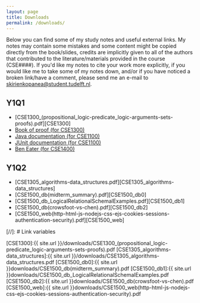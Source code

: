 ```yaml
---
layout: page
title: Downloads
permalink: /downloads/
---
```

Below you can find some of my study notes and useful external links. My notes may contain some mistakes and some content might be copied directly from the book/slides, credits are implicitly given to all of the authors that contributed to the literature/materials provided in the course (CSE####). If you'd like my notes to cite your work more explicitly, if you would like me to take some of my notes down, and/or if you have noticed a broken link/have a comment, please send me an e-mail to [skirienkopanea@student.tudelft.nl](mailto:skirienkopanea@student.tudelft.nl).

## Y1Q1

* [CSE1300_(propositional_logic-predicate_logic-arguments-sets-proofs).pdf][CSE1300]
* [Book of proof (for CSE1300)](https://www.people.vcu.edu/~rhammack/BookOfProof/)
* [Java documentation (for CSE1100)](https://docs.oracle.com/en/java/javase/11/docs/api/index.html)
* [JUnit documentation (for CSE1100)](https://junit.org/junit5/docs/current/api/org.junit.jupiter.api/org/junit/jupiter/api/Assertions.html)
* [Ben Eater (for CSE1400)](https://eater.net/)

## Y1Q2

* [CSE1305_algorithms-data_structures.pdf][CSE1305_algorithms-data_structures]
* [CSE1500_db(midterm_summary).pdf][CSE1500_db0]
* [CSE1500_db_LogicalRelationalSchemalExamples.pdf][CSE1500_db1]
* [CSE1500_db(crowsfoot-vs-chen).pdf][CSE1500_db2] 
* [CSE1500_web(http-html-js-nodejs-css-ejs-cookies-sessions-authentication-security).pdf][CSE1500_web]


[//]: # Link variables

[CSE1300]:{{ site.url }}/downloads/CSE1300_(propositional_logic-predicate_logic-arguments-sets-proofs).pdf
[CSE1305_algorithms-data_structures]:{{ site.url }}/downloads/CSE1305_algorithms-data_structures.pdf
[CSE1500_db0]:{{ site.url }}downloads/CSE1500_db(midterm_summary).pdf
[CSE1500_db1]:{{ site.url }}downloads/CSE1500_db_LogicalRelationalSchemalExamples.pdf
[CSE1500_db2]:{{ site.url }}downloads/CSE1500_db(crowsfoot-vs-chen).pdf
[CSE1500_web]:{{ site.url }}downloads/CSE1500_web(http-html-js-nodejs-css-ejs-cookies-sessions-authentication-security).pdf